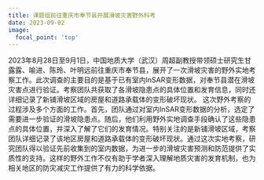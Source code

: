 ```yaml
---
title: 课题组前往重庆市奉节县开展滑坡灾害野外科考
date: 2023-09-02
image:
  focal_point: 'top'
---
```



<!--more-->
2023年8月28日至9月1日，中国地质大学（武汉）周超副教授带领硕士研究生甘露露、喻进、陈玲、叶明远前往重庆市奉节县，展开了一次滑坡灾害的野外实地考察工作。此次调查的主要目的是基于已有室内InSAR变形数据，对奉节县潜在滑坡灾害点进行验证。考察团队共获取了各滑坡隐患点的具体位置和发育信息，同时还详细记录了新铺滑坡区域的房屋和道路承载体的变形破坏现状。
这次野外考察的过程涉及多个方面的工作。首先，团队通过对室内InSAR变形数据的分析，选定了需要进一步验证的滑坡隐患点。随后，他们利用野外实地调查手段确认了这些隐患点的具体位置，并深入了解了它们的发育情况。特别关注的是新铺滑坡区域，考察团队详细记录了该地区房屋和道路承载体的变形破坏现状。通过这次实地考察，研究团队得以验证先前收集到的室内数据，为进一步的滑坡灾害预测和防范提供了实质性的支持。这样的野外工作不仅有助于学者深入理解地质灾害的发育机制，也为相关地区的防灾减灾工作提供了有力的科学依据。

